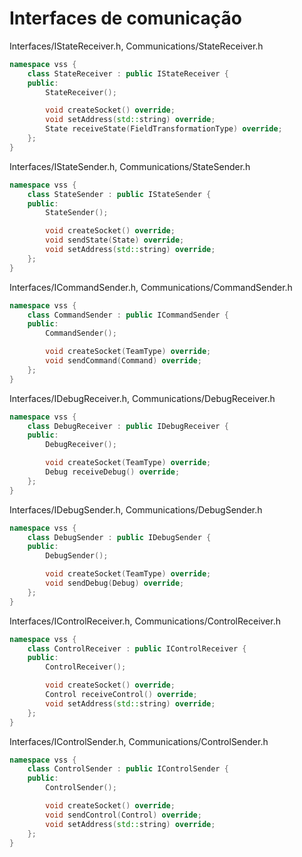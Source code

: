 # Interfaces de comunicação

Interfaces/IStateReceiver.h, Communications/StateReceiver.h
```cpp
namespace vss {
    class StateReceiver : public IStateReceiver {
    public:
        StateReceiver();

        void createSocket() override;
        void setAddress(std::string) override;
        State receiveState(FieldTransformationType) override;
    };
}
```

Interfaces/IStateSender.h, Communications/StateSender.h
```cpp
namespace vss {
    class StateSender : public IStateSender {
    public:
        StateSender();

        void createSocket() override;
        void sendState(State) override;
        void setAddress(std::string) override;
    };
}
```

Interfaces/ICommandSender.h, Communications/CommandSender.h
```cpp
namespace vss {
    class CommandSender : public ICommandSender {
    public:
        CommandSender();

        void createSocket(TeamType) override;
        void sendCommand(Command) override;
    };
}
```

Interfaces/IDebugReceiver.h, Communications/DebugReceiver.h
```cpp
namespace vss {
    class DebugReceiver : public IDebugReceiver {
    public:
        DebugReceiver();

        void createSocket(TeamType) override;
        Debug receiveDebug() override;
    };
}
```

Interfaces/IDebugSender.h, Communications/DebugSender.h
```cpp
namespace vss {
    class DebugSender : public IDebugSender {
    public:
        DebugSender();

        void createSocket(TeamType) override;
        void sendDebug(Debug) override;
    };
}
```

Interfaces/IControlReceiver.h, Communications/ControlReceiver.h
```cpp
namespace vss {
    class ControlReceiver : public IControlReceiver {
    public:
        ControlReceiver();

        void createSocket() override;
        Control receiveControl() override;
        void setAddress(std::string) override;
    };
}
```

Interfaces/IControlSender.h, Communications/ControlSender.h
```cpp
namespace vss {
    class ControlSender : public IControlSender {
    public:
        ControlSender();

        void createSocket() override;
        void sendControl(Control) override;
        void setAddress(std::string) override;
    };
}
```